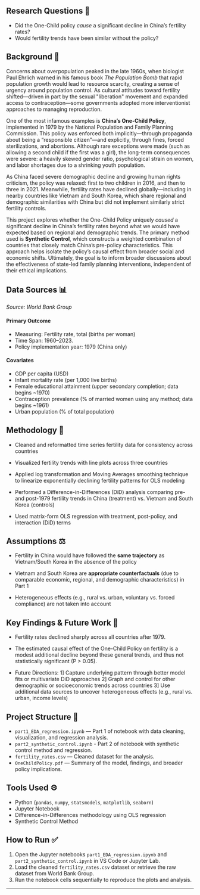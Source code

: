 ## Research Questions 📝

- Did the One-Child policy *cause* a significant decline in China’s fertility rates?
- Would fertility trends have been similar without the policy? 

## Background 👥
Concerns about overpopulation peaked in the late 1960s, when biologist Paul Ehrlich warned in his famous book *The Population Bomb* that rapid population growth would lead to resource scarcity, creating a sense of urgency around population control. As cultural attitudes toward fertility shifted—driven in part by the sexual "liberation" movement and expanded access to contraception—some governments adopted more interventionist approaches to managing reproduction.

One of the most infamous examples is **China’s One-Child Policy**, implemented in 1979 by the National Population and Family Planning Commission. This policy was enforced both implicitly—through propaganda about being a “responsible citizen”—and explicitly, through fines, forced sterilizations, and abortions. Although rare exceptions were made (such as allowing a second child if the first was a girl), the long-term consequences were severe: a heavily skewed gender ratio, psychological strain on women, and labor shortages due to a shrinking youth population.

As China faced severe demographic decline and growing human rights criticism, the policy was relaxed: first to two children in 2016, and then to three in 2021. Meanwhile, fertility rates have declined globally—including in nearby countries like Vietnam and South Korea, which share regional and demographic similarities with China but did not implement similarly strict fertility controls.

This project explores whether the One-Child Policy uniquely *caused* a significant decline in China’s fertility rates beyond what we would have expected based on regional and demographic trends. The primary method used is **Synthetic Control**, which constructs a weighted combination of countries that closely match China’s pre-policy characteristics. This approach helps isolate the policy’s causal effect from broader social and economic shifts. Ultimately, the goal is to inform broader discussions about the effectiveness of state-led family planning interventions, independent of their ethical implications.

## Data Sources 📊
*Source: World Bank Group*
#### Primary Outcome 
- Measuring: Fertility rate, total (births per woman) 
- Time Span: 1960–2023.
- Policy implementation year: 1979 (China only)

#### Covariates 

- GDP per capita (USD)
- Infant mortality rate (per 1,000 live births)
- Female educational attainment (upper secondary completion; data begins ~1970)
- Contraception prevalence (% of married women using any method; data begins ~1961)
- Urban population (% of total population)

## Methodology 🧪
- Cleaned and reformatted time series fertility data for consistency across countries
- Visualized fertility trends with line plots across three countries
- Applied log transformation and Moving Averages smoothing technique to linearize exponentially declining fertility patterns for OLS modeling

- Performed a Difference-in-Differences (DiD) analysis comparing pre- and post-1979 fertility trends in China (treatment) vs. Vietnam and South Korea (controls)
- Used matrix-form OLS regression with treatment, post-policy, and interaction (DiD) terms

## Assumptions ⚖️
- Fertility in China would have followed the **same trajectory** as Vietnam/South Korea in the absence of the policy

- Vietnam and South Korea are **appropriate counterfactuals** (due to comparable economic, regional, and demographic characteristics) in Part 1

- Heterogeneous effects (e.g., rural vs. urban, voluntary vs. forced compliance) are not taken into account 


## Key Findings & Future Work 📌

- Fertility rates declined sharply across all countries after 1979.
  
- The estimated causal effect of the One-Child Policy on fertility is a modest additional decline beyond these general trends, and thus not statistically significant (P > 0.05).

- Future Directions:
1] Capture underlying pattern through better model fits or multivariate DiD approaches
2] Graph and control for other demographic or socioeconomic trends across countries
3] Use additional data sources to uncover heterogeneous effects (e.g., rural vs. urban, income levels)

## Project Structure 🌳

- `part1_EDA_regression.ipynb` — Part 1 of notebook with data cleaning, visualization, and regression analysis.
- `part2_synthetic_control.ipynb` - Part 2 of notebook with synthetic control method and regression.
- `fertility_rates.csv` — Cleaned dataset for the analysis.
- `OneChildPolicy.pdf` — Summary of the model, findings, and broader policy implications.

## Tools Used ⚙️

- Python (`pandas`, `numpy`, `statsmodels`, `matplotlib`, `seaborn`)
- Jupyter Notebook
- Difference-in-Differences methodology using OLS regression
- Synthetic Control Method 

## How to Run ✅

1. Open the Jupyter notebooks `part1_EDA_regression.ipynb` and `part2_synthetic_control.ipynb` in VS Code or Jupyter Lab.
2. Load the cleaned `fertility_rates.csv` dataset or retrieve the raw dataset from World Bank Group. 
3. Run the notebook cells sequentially to reproduce the plots and analysis.
---
